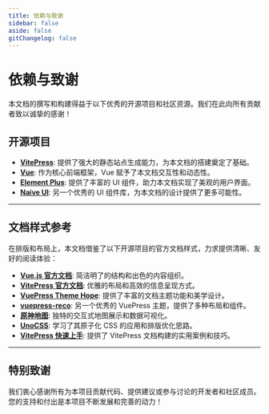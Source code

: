 ```yaml
---
title: 依赖与致谢
sidebar: false
aside: false
gitChangelog: false
---
```


# 依赖与致谢

本文档的撰写和构建得益于以下优秀的开源项目和社区资源。我们在此向所有贡献者致以诚挚的感谢！

## 开源项目

- **[VitePress](https://vitepress.vuejs.org/)**: 提供了强大的静态站点生成能力，为本文档的搭建奠定了基础。
- **[Vue](https://vuejs.org/)**: 作为核心前端框架，Vue 赋予了本文档交互性和动态性。
- **[Element Plus](https://element-plus.org/)**: 提供了丰富的 UI 组件，助力本文档实现了美观的用户界面。
- **[Naive UI](https://www.naiveui.com/)**: 另一个优秀的 UI 组件库，为本文档的设计提供了更多可能性。

---

## 文档样式参考

在排版和布局上，本文档借鉴了以下开源项目的官方文档样式，力求提供清晰、友好的阅读体验：

- **[Vue.js 官方文档](https://vuejs.org/guide/introduction.html)**: 简洁明了的结构和出色的内容组织。
- **[VitePress 官方文档](https://vitepress.dev/guide/introduction)**: 优雅的布局和高效的信息呈现方式。
- **[VuePress Theme Hope](https://vuepress-theme-hope.github.io/v2/)**: 提供了丰富的文档主题功能和美学设计。
- **[vuepress-reco](https://theme-reco.vuejs.press/)**: 另一个优秀的 VuePress 主题，提供了多种布局和组件。
- **[原神地图](https://yuanshen.site/docs)**: 独特的交互式地图展示和数据可视化。
- **[UnoCSS](https://unocss.dev/)**: 学习了其原子化 CSS 的应用和排版优化思路。
- **[VitePress 快速上手](https://vitepress.yiov.top/)**: 提供了 VitePress 文档构建的实用案例和技巧。

---

## 特别致谢

我们衷心感谢所有为本项目贡献代码、提供建议或参与讨论的开发者和社区成员。您的支持和付出是本项目不断发展和完善的动力！
